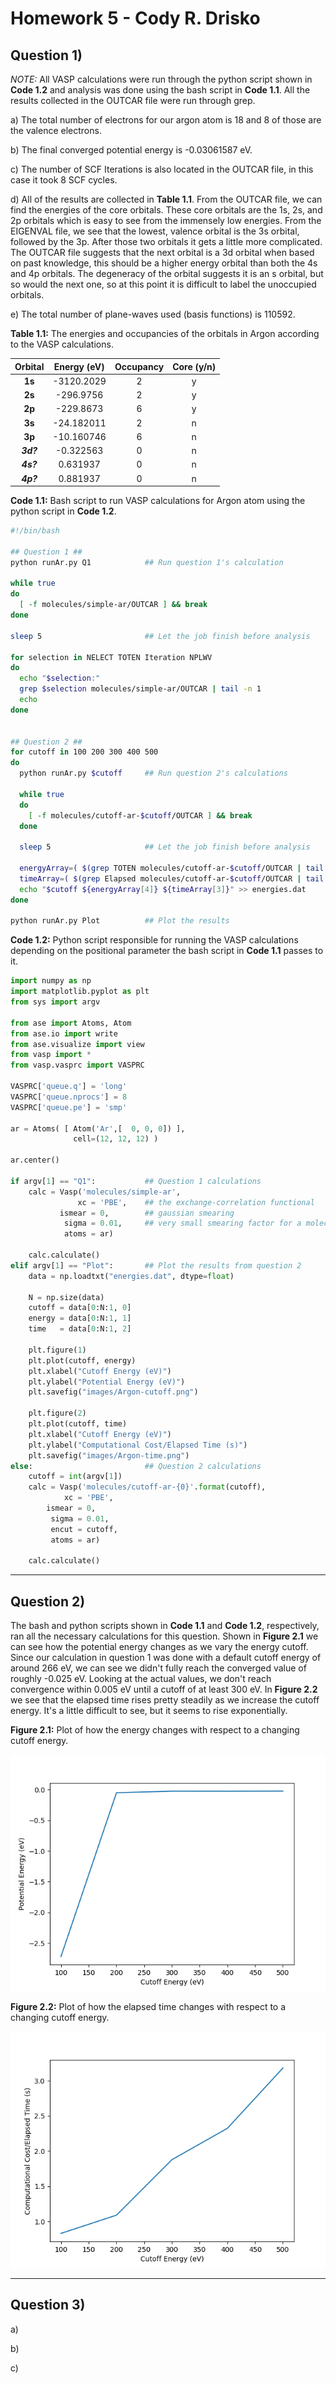 # Homework 5 - Cody R. Drisko

## Question 1) 

*NOTE:* All VASP calculations were run through the python script shown in **Code 1.2** and analysis was done using the bash script in **Code 1.1**. All the results collected in the OUTCAR file were run through grep.

a) The total number of electrons for our argon atom is 18 and 8 of those are the valence electrons.

b) The final converged potential energy is -0.03061587 eV.  

c) The number of SCF Iterations is also located in the OUTCAR file, in this case it took 8 SCF cycles.

d) All of the results are collected in **Table 1.1**. From the OUTCAR file, we can find the energies of the core orbitals. These core orbitals are the 1s, 2s, and 2p orbitals which is easy to see from the immensely low energies. From the EIGENVAL file, we see that the lowest, valence orbital is the 3s orbital, followed by the 3p. After those two orbitals it gets a little more complicated. The OUTCAR file suggests that the next orbital is a 3d orbital when based on past knowledge, this should be a higher energy orbital than both the 4s and 4p orbitals. The degeneracy of the orbital suggests it is an s orbital, but so would the next one, so at this point it is difficult to label the unoccupied orbitals.

e) The total number of plane-waves used (basis functions) is 110592.

**Table 1.1:** The energies and occupancies of the orbitals in Argon according to the VASP calculations.

| **Orbital** | **Energy (eV)** | **Occupancy** | **Core (y/n)** |
|:-----------:|:---------------:|:-------------:|:--------------:|
| **1s**      | -3120.2029      | 2             | y              |
| **2s**      | -296.9756       | 2             | y              |
| **2p**      | -229.8673       | 6             | y              |
| **3s**      | -24.182011      | 2             | n              |
| **3p**      | -10.160746      | 6             | n              |
| ***3d?***   | -0.322563       | 0             | n              |
| ***4s?***   | 0.631937        | 0             | n              |
| ***4p?***   | 0.881937        | 0             | n              |

<div style="page-break-after: always;"></div>

**Code 1.1:** Bash script to run VASP calculations for Argon atom using the python script in **Code 1.2**.

```bash
#!/bin/bash

## Question 1 ##
python runAr.py Q1            ## Run question 1's calculation
 
while true
do
  [ -f molecules/simple-ar/OUTCAR ] && break
done

sleep 5                       ## Let the job finish before analysis

for selection in NELECT TOTEN Iteration NPLWV
do
  echo "$selection:"
  grep $selection molecules/simple-ar/OUTCAR | tail -n 1
  echo
done


## Question 2 ##
for cutoff in 100 200 300 400 500
do
  python runAr.py $cutoff     ## Run question 2's calculations

  while true
  do
    [ -f molecules/cutoff-ar-$cutoff/OUTCAR ] && break
  done
  
  sleep 5                     ## Let the job finish before analysis

  energyArray=( $(grep TOTEN molecules/cutoff-ar-$cutoff/OUTCAR | tail -n 1) )
  timeArray=( $(grep Elapsed molecules/cutoff-ar-$cutoff/OUTCAR | tail -n 1) )
  echo "$cutoff ${energyArray[4]} ${timeArray[3]}" >> energies.dat
done

python runAr.py Plot          ## Plot the results
```

**Code 1.2:** Python script responsible for running the VASP calculations depending on the positional parameter the bash script in **Code 1.1** passes to it.

```Python
import numpy as np
import matplotlib.pyplot as plt
from sys import argv

from ase import Atoms, Atom
from ase.io import write
from ase.visualize import view
from vasp import *
from vasp.vasprc import VASPRC

VASPRC['queue.q'] = 'long'
VASPRC['queue.nprocs'] = 8
VASPRC['queue.pe'] = 'smp'

ar = Atoms( [ Atom('Ar',[  0, 0, 0]) ],
              cell=(12, 12, 12) )

ar.center()

if argv[1] == "Q1":           ## Question 1 calculations
	calc = Vasp('molecules/simple-ar',
               xc = 'PBE',    ## the exchange-correlation functional
           ismear = 0,        ## gaussian smearing
            sigma = 0.01,     ## very small smearing factor for a molecule
            atoms = ar)

	calc.calculate()
elif argv[1] == "Plot":	      ## Plot the results from question 2
	data = np.loadtxt("energies.dat", dtype=float)

	N = np.size(data)
	cutoff = data[0:N:1, 0]
	energy = data[0:N:1, 1]
	time   = data[0:N:1, 2]

	plt.figure(1)
	plt.plot(cutoff, energy)
	plt.xlabel("Cutoff Energy (eV)")
	plt.ylabel("Potential Energy (eV)")
	plt.savefig("images/Argon-cutoff.png")

	plt.figure(2)
	plt.plot(cutoff, time)
	plt.xlabel("Cutoff Energy (eV)")
	plt.ylabel("Computational Cost/Elapsed Time (s)")
	plt.savefig("images/Argon-time.png") 
else:                         ## Question 2 calculations
	cutoff = int(argv[1])
	calc = Vasp('molecules/cutoff-ar-{0}'.format(cutoff),
		    xc = 'PBE',
		ismear = 0,
		 sigma = 0.01,
		 encut = cutoff,
		 atoms = ar)

	calc.calculate()
```

---

<div style="page-break-after: always;"></div>

## Question 2)

The bash and python scripts shown in **Code 1.1** and **Code 1.2**, respectively, ran all the necessary calculations for this question. Shown in **Figure 2.1** we can see how the potential energy changes as we vary the energy cutoff. Since our calculation in question 1 was done with a default cutoff energy of around 266 eV, we can see we didn't fully reach the converged value of roughly -0.025 eV. Looking at the actual values, we don't reach convergence within 0.005 eV until a cutoff of at least 300 eV. In **Figure 2.2** we see that the elapsed time rises pretty steadily as we increase the cutoff energy. It's a little difficult to see, but it seems to rise exponentially.

**Figure 2.1:** Plot of how the energy changes with respect to a changing cutoff energy. 

![alt text](VASP/AR/images/Argon-cutoff.png "Cutoff-Energy Plot")

<div style="page-break-after: always;"></div>

**Figure 2.2:** Plot of how the elapsed time changes with respect to a changing cutoff energy.

![alt text](VASP/AR/images/Argon-time.png "Cutoff-Time Plot")

---

<div style="page-break-after: always;"></div>

## Question 3)

a)

b)

c)
